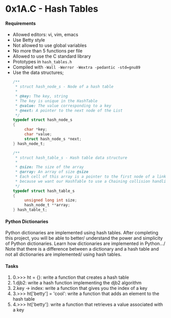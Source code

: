 # 0x1A.C - Hash Tables
#### Requirements
* Allowed editors: vi, vim, emacs
* Use Betty style
* Not allowed to use global variables
* No more than 5 functions per file
* Allowed to use the C standard library
* Prototypes in `hash_tables.h`
* Compiled with `-Wall -Werror -Wextra -pedantic -std=gnu89`
* Use the data structures;
    ```C
    /**
     * struct hash_node_s - Node of a hash table
     *
     * @key: The key, string
     * The key is unique in the HashTable
     * @value: The value corresponding to a key
     * @next: A pointer to the next node of the List
     */
    typedef struct hash_node_s
    {
         char *key;
         char *value;
         struct hash_node_s *next;
    } hash_node_t;
    
    /**
     * struct hash_table_s - Hash table data structure
     *
     * @size: The size of the array
     * @array: An array of size @size
     * Each cell of this array is a pointer to the first node of a linked list,
     * because we want our HashTable to use a Chaining collision handling
     */
    typedef struct hash_table_s
    {
         unsigned long int size;
         hash_node_t **array;
    } hash_table_t;
    ```

#### Python Dictionaries
Python dictionaries are implemented using hash tables. After completing this project, you will be able to better/
understand the power and simplicity of Python dictionaries. Learn how dictionaries are implemented in Python.../
Note that there is a difference between a dictionary and a hash table and not all dictionaries are implemented/
using hash tables.

#### Tasks
1. 0.>>> ht = {}: write a function that creates a hash table
2. 1.djb2: write a hash function implementing the djb2 algorithm
3. 2.key -> index: write a function that gives you the index of a key
4. 3.>>> ht['betty'] = 'cool': write a function that adds an element to the hash table
5. 4.>>> ht['betty']: write a function that retrieves a value associated with a key

